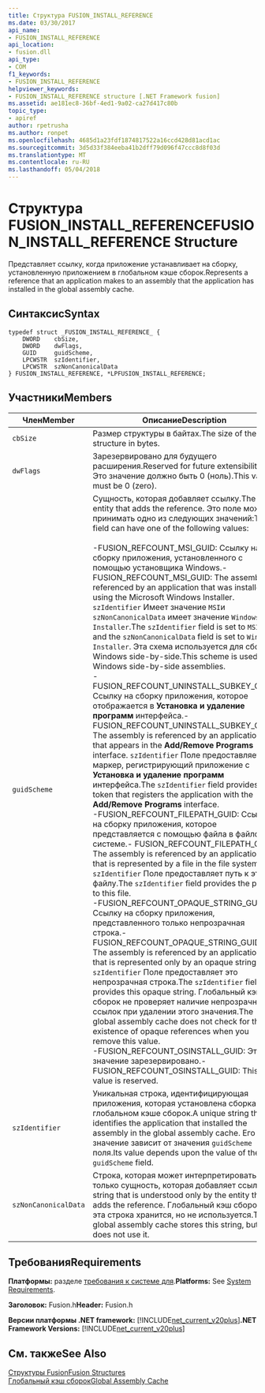 ```yaml
---
title: Структура FUSION_INSTALL_REFERENCE
ms.date: 03/30/2017
api_name:
- FUSION_INSTALL_REFERENCE
api_location:
- fusion.dll
api_type:
- COM
f1_keywords:
- FUSION_INSTALL_REFERENCE
helpviewer_keywords:
- FUSION_INSTALL_REFERENCE structure [.NET Framework fusion]
ms.assetid: ae181ec8-36bf-4ed1-9a02-ca27d417c80b
topic_type:
- apiref
author: rpetrusha
ms.author: ronpet
ms.openlocfilehash: 4685d1a23fdf1874817522a16ccd428d81acd1ac
ms.sourcegitcommit: 3d5d33f384eeba41b2dff79d096f47ccc8d8f03d
ms.translationtype: MT
ms.contentlocale: ru-RU
ms.lasthandoff: 05/04/2018
---
```

# <a name="fusioninstallreference-structure"></a><span data-ttu-id="777df-102">Структура FUSION_INSTALL_REFERENCE</span><span class="sxs-lookup"><span data-stu-id="777df-102">FUSION_INSTALL_REFERENCE Structure</span></span>
<span data-ttu-id="777df-103">Представляет ссылку, когда приложение устанавливает на сборку, установленную приложением в глобальном кэше сборок.</span><span class="sxs-lookup"><span data-stu-id="777df-103">Represents a reference that an application makes to an assembly that the application has installed in the global assembly cache.</span></span>  
  
## <a name="syntax"></a><span data-ttu-id="777df-104">Синтаксис</span><span class="sxs-lookup"><span data-stu-id="777df-104">Syntax</span></span>  
  
```  
typedef struct _FUSION_INSTALL_REFERENCE_ {  
    DWORD    cbSize,  
    DWORD    dwFlags,  
    GUID     guidScheme,  
    LPCWSTR  szIdentifier,  
    LPCWSTR  szNonCanonicalData  
} FUSION_INSTALL_REFERENCE, *LPFUSION_INSTALL_REFERENCE;  
```  
  
## <a name="members"></a><span data-ttu-id="777df-105">Участники</span><span class="sxs-lookup"><span data-stu-id="777df-105">Members</span></span>  
  
|<span data-ttu-id="777df-106">Член</span><span class="sxs-lookup"><span data-stu-id="777df-106">Member</span></span>|<span data-ttu-id="777df-107">Описание</span><span class="sxs-lookup"><span data-stu-id="777df-107">Description</span></span>|  
|------------|-----------------|  
|`cbSize`|<span data-ttu-id="777df-108">Размер структуры в байтах.</span><span class="sxs-lookup"><span data-stu-id="777df-108">The size of the structure in bytes.</span></span>|  
|`dwFlags`|<span data-ttu-id="777df-109">Зарезервировано для будущего расширения.</span><span class="sxs-lookup"><span data-stu-id="777df-109">Reserved for future extensibility.</span></span> <span data-ttu-id="777df-110">Это значение должно быть 0 (ноль).</span><span class="sxs-lookup"><span data-stu-id="777df-110">This value must be 0 (zero).</span></span>|  
|`guidScheme`|<span data-ttu-id="777df-111">Сущность, которая добавляет ссылку.</span><span class="sxs-lookup"><span data-stu-id="777df-111">The entity that adds the reference.</span></span> <span data-ttu-id="777df-112">Это поле может принимать одно из следующих значений:</span><span class="sxs-lookup"><span data-stu-id="777df-112">This field can have one of the following values:</span></span><br /><br /> <span data-ttu-id="777df-113">-FUSION_REFCOUNT_MSI_GUID: Ссылку на сборку приложения, установленного с помощью установщика Windows.</span><span class="sxs-lookup"><span data-stu-id="777df-113">-   FUSION_REFCOUNT_MSI_GUID: The assembly is referenced by an application that was installed using the Microsoft Windows Installer.</span></span> <span data-ttu-id="777df-114">`szIdentifier` Имеет значение `MSI`и `szNonCanonicalData` имеет значение `Windows Installer`.</span><span class="sxs-lookup"><span data-stu-id="777df-114">The `szIdentifier` field is set to `MSI`, and the `szNonCanonicalData` field is set to `Windows Installer`.</span></span> <span data-ttu-id="777df-115">Эта схема используется для сборок Windows side-by-side.</span><span class="sxs-lookup"><span data-stu-id="777df-115">This scheme is used for Windows side-by-side assemblies.</span></span><br /><span data-ttu-id="777df-116">-FUSION_REFCOUNT_UNINSTALL_SUBKEY_GUID: Ссылку на сборку приложения, которое отображается в **Установка и удаление программ** интерфейса.</span><span class="sxs-lookup"><span data-stu-id="777df-116">-   FUSION_REFCOUNT_UNINSTALL_SUBKEY_GUID: The assembly is referenced by an application that appears in the **Add/Remove Programs** interface.</span></span> <span data-ttu-id="777df-117">`szIdentifier` Поле предоставляет маркер, регистрирующий приложение с **Установка и удаление программ** интерфейса.</span><span class="sxs-lookup"><span data-stu-id="777df-117">The `szIdentifier` field provides the token that registers the application with the **Add/Remove Programs** interface.</span></span><br /><span data-ttu-id="777df-118">-FUSION_REFCOUNT_FILEPATH_GUID: Ссылку на сборку приложения, которое представляется с помощью файла в файловой системе.</span><span class="sxs-lookup"><span data-stu-id="777df-118">-   FUSION_REFCOUNT_FILEPATH_GUID: The assembly is referenced by an application that is represented by a file in the file system.</span></span> <span data-ttu-id="777df-119">`szIdentifier` Поле предоставляет путь к этому файлу.</span><span class="sxs-lookup"><span data-stu-id="777df-119">The `szIdentifier` field provides the path to this file.</span></span><br /><span data-ttu-id="777df-120">-FUSION_REFCOUNT_OPAQUE_STRING_GUID: Ссылку на сборку приложения, представленного только непрозрачная строка.</span><span class="sxs-lookup"><span data-stu-id="777df-120">-   FUSION_REFCOUNT_OPAQUE_STRING_GUID: The assembly is referenced by an application that is represented only by an opaque string.</span></span> <span data-ttu-id="777df-121">`szIdentifier` Поле предоставляет это непрозрачная строка.</span><span class="sxs-lookup"><span data-stu-id="777df-121">The `szIdentifier` field provides this opaque string.</span></span> <span data-ttu-id="777df-122">Глобальный кэш сборок не проверяет наличие непрозрачных ссылок при удалении этого значения.</span><span class="sxs-lookup"><span data-stu-id="777df-122">The global assembly cache does not check for the existence of opaque references when you remove this value.</span></span><br /><span data-ttu-id="777df-123">-FUSION_REFCOUNT_OSINSTALL_GUID: Это значение зарезервировано.</span><span class="sxs-lookup"><span data-stu-id="777df-123">-   FUSION_REFCOUNT_OSINSTALL_GUID: This value is reserved.</span></span>|  
|`szIdentifier`|<span data-ttu-id="777df-124">Уникальная строка, идентифицирующая приложения, которая установлена сборка в глобальном кэше сборок.</span><span class="sxs-lookup"><span data-stu-id="777df-124">A unique string that identifies the application that installed the assembly in the global assembly cache.</span></span> <span data-ttu-id="777df-125">Его значение зависит от значения `guidScheme` поля.</span><span class="sxs-lookup"><span data-stu-id="777df-125">Its value depends upon the value of the `guidScheme` field.</span></span>|  
|`szNonCanonicalData`|<span data-ttu-id="777df-126">Строка, которая может интерпретировать только сущность, которая добавляет ссылку.</span><span class="sxs-lookup"><span data-stu-id="777df-126">A string that is understood only by the entity that adds the reference.</span></span> <span data-ttu-id="777df-127">Глобальный кэш сборок эта строка хранится, но не используется.</span><span class="sxs-lookup"><span data-stu-id="777df-127">The global assembly cache stores this string, but does not use it.</span></span>|  
  
## <a name="requirements"></a><span data-ttu-id="777df-128">Требования</span><span class="sxs-lookup"><span data-stu-id="777df-128">Requirements</span></span>  
 <span data-ttu-id="777df-129">**Платформы:** разделе [требования к системе для](../../../../docs/framework/get-started/system-requirements.md).</span><span class="sxs-lookup"><span data-stu-id="777df-129">**Platforms:** See [System Requirements](../../../../docs/framework/get-started/system-requirements.md).</span></span>  
  
 <span data-ttu-id="777df-130">**Заголовок:** Fusion.h</span><span class="sxs-lookup"><span data-stu-id="777df-130">**Header:** Fusion.h</span></span>  
  
 <span data-ttu-id="777df-131">**Версии платформы .NET framework:** [!INCLUDE[net_current_v20plus](../../../../includes/net-current-v20plus-md.md)]</span><span class="sxs-lookup"><span data-stu-id="777df-131">**.NET Framework Versions:** [!INCLUDE[net_current_v20plus](../../../../includes/net-current-v20plus-md.md)]</span></span>  
  
## <a name="see-also"></a><span data-ttu-id="777df-132">См. также</span><span class="sxs-lookup"><span data-stu-id="777df-132">See Also</span></span>  
 [<span data-ttu-id="777df-133">Структуры Fusion</span><span class="sxs-lookup"><span data-stu-id="777df-133">Fusion Structures</span></span>](../../../../docs/framework/unmanaged-api/fusion/fusion-structures.md)  
 [<span data-ttu-id="777df-134">Глобальный кэш сборок</span><span class="sxs-lookup"><span data-stu-id="777df-134">Global Assembly Cache</span></span>](../../../../docs/framework/app-domains/gac.md)
